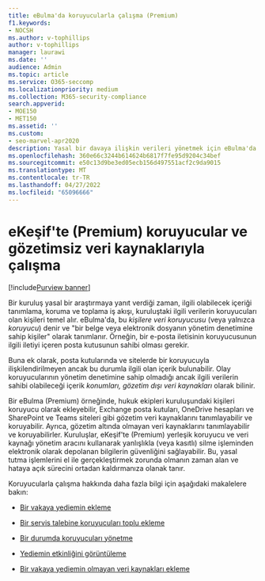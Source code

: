 ```yaml
---
title: eBulma'da koruyucularla çalışma (Premium)
f1.keywords:
- NOCSH
ms.author: v-tophillips
author: v-tophillips
manager: laurawi
ms.date: ''
audience: Admin
ms.topic: article
ms.service: O365-seccomp
ms.localizationpriority: medium
ms.collection: M365-security-compliance
search.appverid:
- MOE150
- MET150
ms.assetid: ''
ms.custom:
- seo-marvel-apr2020
description: Yasal bir davaya ilişkin verileri yönetmek için eBulma'da (Premium) koruyucu yönetim aracını kullanmayı öğrenin.
ms.openlocfilehash: 360e66c3244b614624b6817f7fe95d9204c34bef
ms.sourcegitcommit: e50c13d9be3ed05ecb156d497551acf2c9da9015
ms.translationtype: MT
ms.contentlocale: tr-TR
ms.lasthandoff: 04/27/2022
ms.locfileid: "65096666"
---
```

# <a name="work-with-custodians-and-non-custodial-data-sources-in-ediscovery-premium"></a>eKeşif'te (Premium) koruyucular ve gözetimsiz veri kaynaklarıyla çalışma

[!include[Purview banner](../includes/purview-rebrand-banner.md)]

Bir kuruluş yasal bir araştırmaya yanıt verdiği zaman, ilgili olabilecek içeriği tanımlama, koruma ve toplama iş akışı, kuruluştaki ilgili verilerin koruyucuları olan kişileri temel alır. eBulma'da, bu *kişilere veri koruyucusu* (veya yalnızca *koruyucu*) denir ve "bir belge veya elektronik dosyanın yönetim denetimine sahip kişiler" olarak tanımlanır. Örneğin, bir e-posta iletisinin koruyucusunun ilgili iletiyi içeren posta kutusunun sahibi olması gerekir.

Buna ek olarak, posta kutularında ve sitelerde bir koruyucuyla ilişkilendirilmeyen ancak bu durumla ilgili olan içerik bulunabilir. Olay koruyucularının yönetim denetimine sahip olmadığı ancak ilgili verilerin sahibi olabileceği içerik *konumları, gözetim dışı veri kaynakları* olarak bilinir.

Bir eBulma (Premium) örneğinde, hukuk ekipleri kuruluşundaki kişileri koruyucu olarak ekleyebilir, Exchange posta kutuları, OneDrive hesapları ve SharePoint ve Teams siteleri gibi gözetim veri kaynaklarını tanımlayabilir ve koruyabilir. Ayrıca, gözetim altında olmayan veri kaynaklarını tanımlayabilir ve koruyabilirler. Kuruluşlar, eKeşif'te (Premium) yerleşik koruyucu ve veri kaynağı yönetim aracını kullanarak yanlışlıkla (veya kasıtlı) silme işleminden elektronik olarak depolanan bilgilerin güvenliğini sağlayabilir. Bu, yasal tutma işlemlerini el ile gerçekleştirmek zorunda olmanın zaman alan ve hataya açık sürecini ortadan kaldırmanıza olanak tanır.

Koruyucularla çalışma hakkında daha fazla bilgi için aşağıdaki makalelere bakın:

- [Bir vakaya yediemin ekleme](add-custodians-to-case.md)

- [Bir servis talebine koruyucuları toplu ekleme](bulk-add-custodians.md)

- [Bir durumda koruyucuları yönetme](manage-new-custodians.md)

- [Yediemin etkinliğini görüntüleme](view-custodian-activity.md)

- [Bir vakaya yediemin olmayan veri kaynakları ekleme](non-custodial-data-sources.md)
